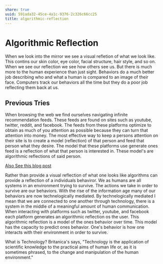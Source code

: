 ```yaml
---
share: true
uuid: 591ada32-45ce-4a1c-9376-2c326c66cc25
title: algorithmic-reflection
---
```

# Algorithmic Reflection

When we look into the mirror we see a visual refletion of what we look like. This contins our skin color, eye color, facial structure, hair style, and so on. When we see our reflection we see how others see us. But there is much more to the human experience than just sight. Behaviors do a much better job describing who and what a human is compared to an image of their face. Computers track our behaviors all the time but they do a poor job reflecting them back at us.

## Previous Tries

When browsing the web we find ourselves navigating infinite recommendation feeds. These feeds are found on sites such as youtube, twitter, reddit, and facebook. The feeds from these platforms optimize to obtain as much of you attention as possible because they can turn that attention into money. The most effective way to keep a persons attention on their site is to create a model (reflection) of that person and feed that person what they desire. The model that these platforms use generate ones feed is a reflection of what that person is interested in. These model's are algorithmic reflections of said person.

[Also See this blog post](https://jaredtumiel.github.io/blog/2019/08/11/use-algorithms.html)

Rather than provide a visual reflection of what one looks like algorithms can provide a reflection of a individuals behaviror. We as humans are all systems in an environment trying to survive. The actions we take in order to survive are our behaviors. With the rise of the information age many of our behaviors are now technelogically mediated. By technelogically mediated I mean that we are connected to one another through technology, there is a system in the middle of a meaningful amount of human communication. When interacting with platforms such as twitter, youtube, and facebook each platform generates an algorithmic reflection os the user. This algorithmic reflection is a model of the ones behavior over time. This model has the capacity to predict ones behavior. One's behavior is how one interacts with their environment in order to survive.

What is Technology? Britanica's says, "Technology is the application of scientific knowledge to the practical aims of human life or, as it is sometimes phrased, to the change and manipulation of the human environment."